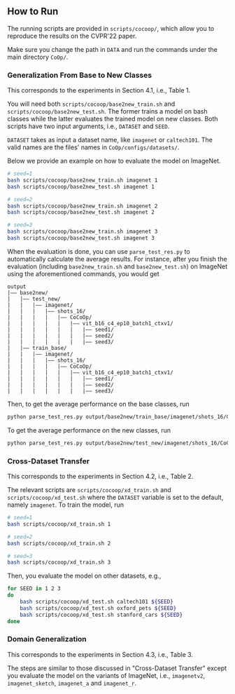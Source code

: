 ## How to Run

The running scripts are provided in `scripts/cocoop/`, which allow you to reproduce the results on the CVPR'22 paper.

Make sure you change the path in `DATA` and run the commands under the main directory `CoOp/`.

### Generalization From Base to New Classes

This corresponds to the experiments in Section 4.1, i.e., Table 1.

You will need both `scripts/cocoop/base2new_train.sh` and `scripts/cocoop/base2new_test.sh`. The former trains a model on bash classes while the latter evaluates the trained model on new classes. Both scripts have two input arguments, i.e., `DATASET` and `SEED`.

`DATASET` takes as input a dataset name, like `imagenet` or `caltech101`. The valid names are the files' names in `CoOp/configs/datasets/`.

Below we provide an example on how to evaluate the model on ImageNet.

```bash
# seed=1
bash scripts/cocoop/base2new_train.sh imagenet 1
bash scripts/cocoop/base2new_test.sh imagenet 1

# seed=2
bash scripts/cocoop/base2new_train.sh imagenet 2
bash scripts/cocoop/base2new_test.sh imagenet 2

# seed=3
bash scripts/cocoop/base2new_train.sh imagenet 3
bash scripts/cocoop/base2new_test.sh imagenet 3
```

When the evaluation is done, you can use `parse_test_res.py` to automatically calculate the average results. For instance, after you finish the evaluation (including `base2new_train.sh` and `base2new_test.sh`) on ImageNet using the aforementioned commands, you would get

```
output
|–– base2new/
|   |–– test_new/
|   |   |–– imagenet/
|   |   |   |–– shots_16/
|   |   |   |   |–– CoCoOp/
|   |   |   |   |   |–– vit_b16_c4_ep10_batch1_ctxv1/
|   |   |   |   |   |   |–– seed1/
|   |   |   |   |   |   |–– seed2/
|   |   |   |   |   |   |–– seed3/
|   |–– train_base/
|   |   |–– imagenet/
|   |   |   |–– shots_16/
|   |   |   |   |–– CoCoOp/
|   |   |   |   |   |–– vit_b16_c4_ep10_batch1_ctxv1/
|   |   |   |   |   |   |–– seed1/
|   |   |   |   |   |   |–– seed2/
|   |   |   |   |   |   |–– seed3/
```

Then, to get the average performance on the base classes, run

```bash
python parse_test_res.py output/base2new/train_base/imagenet/shots_16/CoCoOp/vit_b16_c4_ep10_batch1_ctxv1
```

To get the average performance on the new classes, run

```bash
python parse_test_res.py output/base2new/test_new/imagenet/shots_16/CoCoOp/vit_b16_c4_ep10_batch1_ctxv1 --test-log
```

### Cross-Dataset Transfer

This corresponds to the experiments in Section 4.2, i.e., Table 2.

The relevant scripts are `scripts/cocoop/xd_train.sh` and `scripts/cocoop/xd_test.sh` where the `DATASET` variable is set to the default, namely `imagenet`. To train the model, run

```bash
# seed=1
bash scripts/cocoop/xd_train.sh 1

# seed=2
bash scripts/cocoop/xd_train.sh 2

# seed=3
bash scripts/cocoop/xd_train.sh 3
```

Then, you evaluate the model on other datasets, e.g.,

```bash
for SEED in 1 2 3
do
    bash scripts/cocoop/xd_test.sh caltech101 ${SEED}
    bash scripts/cocoop/xd_test.sh oxford_pets ${SEED}
    bash scripts/cocoop/xd_test.sh stanford_cars ${SEED}
done
```

### Domain Generalization

This corresponds to the experiments in Section 4.3, i.e., Table 3.

The steps are similar to those discussed in "Cross-Dataset Transfer" except you evaluate the model on the variants of ImageNet, i.e., `imagenetv2`, `imagenet_sketch`, `imagenet_a` and `imagenet_r`.